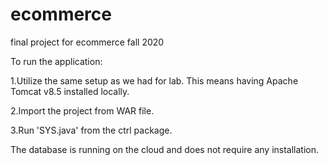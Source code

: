 # ecommerce
final project for ecommerce fall 2020

To run the application:

1.Utilize the same setup as we had for lab. This means having Apache Tomcat v8.5 installed locally.

2.Import the project from WAR file.

3.Run 'SYS.java' from the ctrl package.


The database is running on the cloud and does not require any installation.
